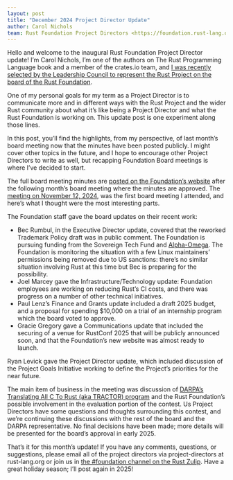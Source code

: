 ```yaml
---
layout: post
title: "December 2024 Project Director Update"
author: Carol Nichols
team: Rust Foundation Project Directors <https://foundation.rust-lang.org/about/>
---
```


Hello and welcome to the inaugural Rust Foundation Project Director update! I’m Carol Nichols, I’m
one of the authors on The Rust Programming Language book and a member of the crates.io team, and [I
was recently selected by the Leadership Council to represent the Rust Project on the board of the
Rust Foundation][carol-nichols-board-announcement].

[carol-nichols-board-announcement]: https://foundation.rust-lang.org/news/announcing-the-rust-foundation-s-newest-project-director-carol-nichols/

One of my personal goals for my term as a Project Director is to communicate more and in different
ways with the Rust Project and the wider Rust community about what it’s like being a Project
Director and what the Rust Foundation is working on. This update post is one experiment along those
lines.

In this post, you’ll find the highlights, from my perspective, of last month’s board meeting now
that the minutes have been posted publicly. I might cover other topics in the future, and I hope to
encourage other Project Directors to write as well, but recapping Foundation Board meetings is
where I’ve decided to start.

The full board meeting minutes are [posted on the Foundation’s website][foundation-resources] after
the following month’s board meeting where the minutes are approved. The [meeting on November 12,
2024][foundation-board-minutes-2024-11], was the first board meeting I attended, and here’s what I
thought were the most interesting parts.

[foundation-resources]: https://foundation.rust-lang.org/resources/
[foundation-board-minutes-2024-11]: https://foundation.rust-lang.org/static/minutes/2024-11-12-minutes.pdf

The Foundation staff gave the board updates on their recent work:

- Bec Rumbul, in the Executive Director update, covered that the reworked Trademark Policy draft
  was in public comment. The Foundation is pursuing funding from the Sovereign Tech Fund and
  [Alpha-Omega]. The Foundation is monitoring the situation with a few Linux maintainers’
  permissions being removed due to US sanctions: there’s no similar situation involving Rust at
  this time but Bec is preparing for the possibility.
- Joel Marcey gave the Infrastructure/Technology update: Foundation employees are working on
  reducing Rust’s CI costs, and there was progress on a number of other technical initiatives.
- Paul Lenz’s Finance and Grants update included a draft 2025 budget, and a proposal for spending
  $10,000 on a trial of an internship program which the board voted to approve.
- Gracie Gregory gave a Communications update that included the securing of a venue for RustConf
  2025 that will be publicly announced soon, and that the Foundation’s new website was almost ready
  to launch.

[Alpha-Omega]: https://alpha-omega.dev/

Ryan Levick gave the Project Director update, which included discussion of the Project Goals
Initiative working to define the Project’s priorities for the near future.

The main item of business in the meeting was discussion of [DARPA’s Translating All C To Rust (aka
TRACTOR) program][darpa-tractor] and the Rust Foundation’s possible involvement in the evaluation
portion of the contest. Us Project Directors have some questions and thoughts surrounding this
contest, and we’re continuing these discussions with the rest of the board and the DARPA
representative. No final decisions have been made; more details will be presented for the board’s
approval in early 2025.

[darpa-tractor]: https://www.darpa.mil/research/programs/translating-all-c-to-rust

That’s it for this month’s update! If you have any comments, questions, or suggestions, please
email all of the project directors via project-directors at rust-lang.org or join us in [the
#foundation channel on the Rust Zulip][foundation-zulip]. Have a great holiday season; I’ll post
again in 2025!

[foundation-zulip]: https://rust-lang.zulipchat.com/#narrow/channel/335408-foundation
